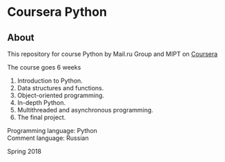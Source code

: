 # Coursera Python 
## About 
This repository for course Python by Mail.ru Group and MIPT on 
[Coursera](https://www.coursera.org/learn/programming-in-python "Coursera")

The course goes 6 weeks
1. Introduction to Python.
2. Data structures and functions.
3. Object-oriented programming.
4. In-depth Python.
5. Multithreaded and asynchronous programming.
6. The final project.

Programming language: Python  
Comment language: Russian

Spring 2018
